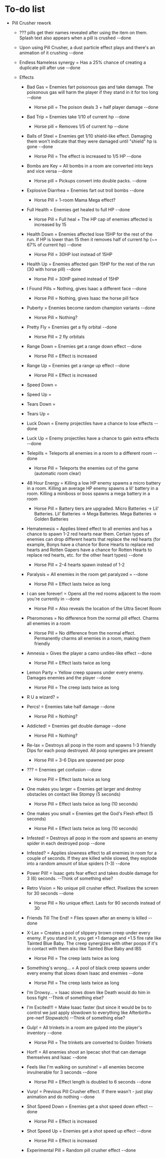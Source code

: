 # To-do list
- Pill Crusher rework
  - ??? pills get their names revealed after using the item on them. Splash text also appears when a pill is crushed --done
  - Upon using Pill Crusher, a dust particle effect plays and there's an animation of it crushing --done
  - Endless Nameless synergy = Has a 25% chance of creating a duplicate pill after use --done

  - Effects
    - Bad Gas = Enemies fart poisonous gas and take damage. The poisonous gas will harm the player if they stand in it for too long --done
        - Horse pill = The poison deals 3 + half player damage --done

    - Bad Trip = Enemies take 1/10 of current hp --done
        - Horse pill = Removes 1/5 of current hp --done

    - Balls of Steel = Enemies get 1/10 shield-like effect. Damaging them won't indicate that they were damaged until "shield" hp is gone --done
        - Horse Pill = The effect is increased to 1/5 HP --done

    - Bombs are Key = All bombs in a room are converted into keys and vice versa --done
        - Horse pill = Pickups convert into double packs. --done

    - Explosive Diarrhea = Enemies fart out troll bombs --done
        - Horse Pill = 1-room Mama Mega effect? 

    - Full Health = Enemies get healed to full HP --done
        - Horse Pill = Full heal + The HP cap of enemies affected is increased by 15

    - Health Down = Enemies affected lose 15HP for the rest of the run. If HP is lower than 15 then it removes half of current hp (~= 67% of current hp) --done
        - Horse Pill = 30HP lost instead of 15HP

    - Health Up = Enemies affected gain 15HP for the rest of the run (30 with horse pill) --done
        - Horse Pill = 30HP gained instead of 15HP

    - I Found Pills = Nothing, gives Isaac a different face --done
        - Horse Pill = Nothing, gives Isaac the horse pill face

    - Puberty = Enemies become random champion variants --done
        - Horse Pill = Nothing?

    - Pretty Fly = Enemies get a fly orbital --done
        - Horse Pill = 2 fly orbitals

    - Range Down = Enemies get a range down effect --done
        - Horse Pill = Effect is increased 

    - Range Up = Enemies get a range up effect --done
        - Horse Pill = Effect is increased 

    - Speed Down = 

    - Speed Up = 

    - Tears Down = 

    - Tears Up = 

    - Luck Down = Enemy projectiles have a chance to lose effects --done

    - Luck Up = Enemy projectiles have a chance to gain extra effects --done

    - Telepills = Teleports all enemies in a room to a different room --done
        - Horse Pill = Teleports the enemies out of the game (automatic room clear)

    - 48 Hour Energy = Killing a low HP enemy spawns a micro battery in a room. Killing an average HP enemy spawns a lil' battery in a room. Killing a miniboss or boss spawns a mega battery in a room
        - Horse Pill = Battery tiers are upgraded. Micro Batteries -> Lil' Batteries. Lil' Batteries -> Mega Batteries. Mega Batteries -> Golden Batteries

    - Hematemesis = Applies bleed effect to all enemies and has a chance to spawn 1-2 red hearts near them. Certain types of enemies can drop different hearts that replace the red hearts (for example, Bonys have a chance for Bone Hearts to replace red hearts and Rotten Gapers have a chance for Rotten Hearts to replace red hearts, etc. for the other heart types) --done
        - Horse Pill = 2-4 hearts spawn instead of 1-2

    - Paralysis = All enemies in the room get paralyzed = --done
        - Horse Pill = Effect lasts twice as long

    - I can see forever! = Opens all the red rooms adjacent to the room you're currently in --done
        - Horse Pill = Also reveals the location of the Ultra Secret Room

    - Pheromones = No difference from the normal pill effect. Charms all enemies in a room
        - Horse Pill = No difference from the normal effect. Permanently charms all enemies in a room, making them friendly

    - Amnesia = Gives the player a camo undies-like effect --done
        - Horse Pill = Effect lasts twice as long

    - Lemon Party = Yellow creep spawns under every enemy. Damages enemies and the player --done
        - Horse Pill = The creep lasts twice as long

    - R U a wizard? =

    - Percs! = Enemies take half damage --done
        - Horse Pill = Nothing?

    - Addicted! = Enemies get double damage --done
        - Horse Pill = Nothing?

    - Re-lax = Destroys all poop in the room and spawns 1-3 friendly Dips for each poop destroyed. All poop synergies are present
        - Horse Pill = 3-6 Dips are spawned per poop

    - ??? = Enemies get confusion --done
        - Horse Pill = Effect lasts twice as long

    - One makes you larger = Enemies get larger and destroy obstacles on contact like Stompy (5  seconds)
        - Horse Pill = Effect lasts twice as long (10 seconds)

    - One makes you small = Enemies get the God's Flesh effect (5  seconds)
        - Horse Pill = Effect lasts twice as long (10 seconds)

    - Infested! = Destroys all poop in the room and spawns an enemy spider in each destroyed poop --done

    - Infested? = Applies slowness effect to all enemies in room for a couple of seconds. If they are killed while slowed, they explode into a random amount of blue spiders (1-3) --done

    - Power Pill! = Isaac gets fear effect and takes double damage for 3 (6) seconds. --Think of something else?

    - Retro Vision = No unique pill crusher effect. Pixelizes the screen for 30 seconds --done
        - Horse Pill = No unique effect. Lasts for 90 seconds instead of 30

    - Friends Till The End! = Flies spawn after an enemy is killed --done

    - X-Lax = Creates a pool of slippery brown creep under every enemy. If you stand in it, you get +1 damage and +1.5 fire rate like Tainted Blue Baby. The creep synergizes with other poops if it's in contact with them also like Tainted Blue Baby and IBS 
        - Horse Pill = The creep lasts twice as long

    - Something's wrong... = A pool of black creep spawns under every enemy that slows down Isaac and enemies --done
        - Horse Pill = The creep lasts twice as long

    - I'm Drowsy... = Isaac slows down like Death would do him in boss fight --Think of something else?

    - I'm Excited!!! = Make Isaac faster (but since it would be bs to control we just apply slowdown to everything like Afterbirth+ pre-nerf Stopwatch) --Think of something else?

    - Gulp! = All trinkets in a room are gulped into the player's inventory  --done
        - Horse Pill = The trinkets are converted to Golden Trinkets

    - Horf! = All enemies shoot an Ipecac shot that can damage themselves and Isaac --done

    - Feels like I'm walking on sunshine! = all enemies become invulnerable for 3 seconds --done
        - Horse Pill = Effect length is doubled to 6 seconds --done

    - Vurp! = Previous Pill Crusher effect. If there wasn't - just play animation and do nothing --done

    - Shot Speed Down = Enemies get a shot speed down effect --done
        - Horse Pill = Effect is increased 

    - Shot Speed Up = Enemies get a shot speed up effect --done
        - Horse Pill = Effect is increased 

    - Experimental Pill = Random pill crusher effect --done
